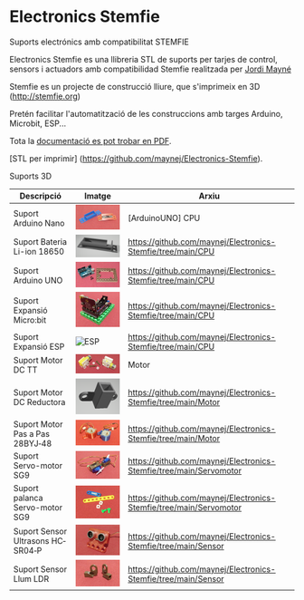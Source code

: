 # Electronics Stemfie

Suports electrónics amb compatibilitat STEMFIE

Electronics Stemfie es una llibreria STL de suports per tarjes de control, sensors i actuadors 
amb compatibilidad Stemfie realitzada per [Jordi Mayné](https://github.com/maynej) 

Stemfie es un projecte de construcció lliure, que s'imprimeix en 3D (http://stemfie.org) 

Pretén facilitar l'automatització de les construccions amb targes Arduino, Microbit, ESP...

Tota la [documentació es pot trobar en PDF](https://github.com/maynej/Electronics-Stemfie/tree/main/Doc).

[STL per imprimir] (https://github.com/maynej/Electronics-Stemfie).

Suports 3D
  
Descripció         | Imatge          | Arxiu         
------------- | ------------- | ------------- 
Suport Arduino Nano|![ArduinoUNO](Imatges/ArduinoNano.png) | [ArduinoUNO] CPU  
Suport Bateria Li-ion 18650|![18650](Imatges/18650.png) | https://github.com/maynej/Electronics-Stemfie/tree/main/CPU  
Suport Arduino UNO|![ArduinoUNO](Imatges/ArduinoUNO.png) | https://github.com/maynej/Electronics-Stemfie/tree/main/CPU 
Suport Expansió Micro:bit|![Microbit](/Imatges/Microbit.png) | https://github.com/maynej/Electronics-Stemfie/tree/main/CPU  
Suport Expansió ESP|![ESP](Imatges/ESP.png) | https://github.com/maynej/Electronics-Stemfie/tree/main/CPU  
Suport Motor DC TT|![Motor](Imatges/MotorTT.png) | Motor  
Suport Motor DC Reductora|![Motor](Imatges/MotorReductora.png) | https://github.com/maynej/Electronics-Stemfie/tree/main/Motor
Suport Motor Pas a Pas 28BYJ‐48|![Motor](Imatges/28BYJ-48.png) | https://github.com/maynej/Electronics-Stemfie/tree/main/Motor
Suport Servo-motor SG9|![Servo](Imatges/ServoMotor.png) | https://github.com/maynej/Electronics-Stemfie/tree/main/Servomotor
Suport palanca Servo-motor SG9|![Servo](Imatges/Adapter.png) | https://github.com/maynej/Electronics-Stemfie/tree/main/Servomotor
Suport Sensor Ultrasons HC‐SR04‐P|![Sensor](Imatges/SensorDistancia.png) | https://github.com/maynej/Electronics-Stemfie/tree/main/Sensor 
Suport Sensor Llum LDR|![Sensor](Imatges/LDR.png) | https://github.com/maynej/Electronics-Stemfie/tree/main/Sensor 



